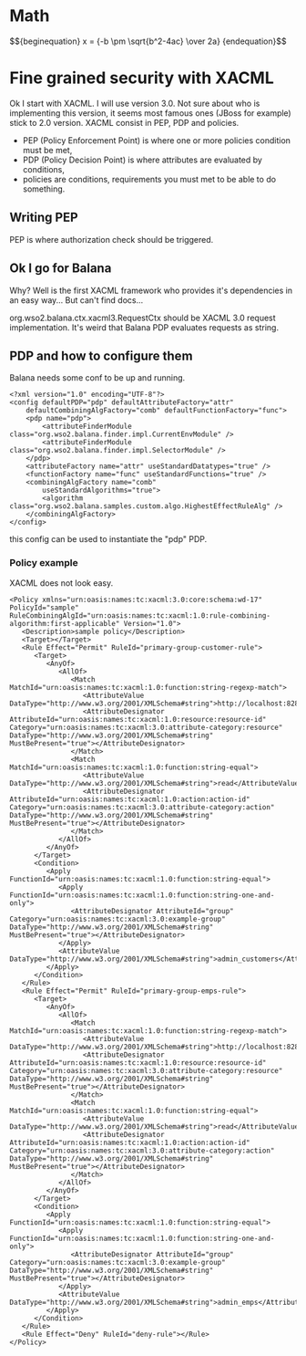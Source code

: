 # Math
$$\{beginequation} x = {-b \pm \sqrt{b^2-4ac} \over 2a} \{endequation}$$

# Fine grained security with XACML
Ok I start with XACML. I will use version 3.0. Not sure about who is implementing this version, it seems most famous ones (JBoss for example) stick to 2.0 version.
XACML consist in PEP, PDP and policies.
 * PEP (Policy Enforcement Point) is where one or more policies condition must be met,
 * PDP (Policy Decision Point) is where attributes are evaluated by conditions,
 * policies are conditions, requirements you must met to be able to do something.

## Writing PEP
PEP is where authorization check should be triggered.

## Ok I go for Balana
Why? Well is the first XACML framework who provides it's dependencies in an easy way... But can't find docs...

org.wso2.balana.ctx.xacml3.RequestCtx should be XACML 3.0 request implementation. It's weird that Balana PDP evaluates requests as string.

## PDP and how to configure them
Balana needs some conf to be up and running.

```
<?xml version="1.0" encoding="UTF-8"?>
<config defaultPDP="pdp" defaultAttributeFactory="attr"
	defaultCombiningAlgFactory="comb" defaultFunctionFactory="func">
	<pdp name="pdp">
		<attributeFinderModule class="org.wso2.balana.finder.impl.CurrentEnvModule" />
		<attributeFinderModule class="org.wso2.balana.finder.impl.SelectorModule" />
	</pdp>
	<attributeFactory name="attr" useStandardDatatypes="true" />
	<functionFactory name="func" useStandardFunctions="true" />
	<combiningAlgFactory name="comb"
		useStandardAlgorithms="true">
		<algorithm class="org.wso2.balana.samples.custom.algo.HighestEffectRuleAlg" />
	</combiningAlgFactory>
</config>
```

this config can be used to instantiate the "pdp" PDP.

### Policy example
XACML does not look easy.

```
<Policy xmlns="urn:oasis:names:tc:xacml:3.0:core:schema:wd-17"  PolicyId="sample" RuleCombiningAlgId="urn:oasis:names:tc:xacml:1.0:rule-combining-algorithm:first-applicable" Version="1.0">
   <Description>sample policy</Description>
   <Target></Target>
   <Rule Effect="Permit" RuleId="primary-group-customer-rule">
      <Target>
         <AnyOf>
            <AllOf>
               <Match MatchId="urn:oasis:names:tc:xacml:1.0:function:string-regexp-match">
                  <AttributeValue DataType="http://www.w3.org/2001/XMLSchema#string">http://localhost:8280/services/Customers/getCustomers</AttributeValue>
                  <AttributeDesignator AttributeId="urn:oasis:names:tc:xacml:1.0:resource:resource-id" Category="urn:oasis:names:tc:xacml:3.0:attribute-category:resource" DataType="http://www.w3.org/2001/XMLSchema#string" MustBePresent="true"></AttributeDesignator>
               </Match>
               <Match MatchId="urn:oasis:names:tc:xacml:1.0:function:string-equal">
                  <AttributeValue DataType="http://www.w3.org/2001/XMLSchema#string">read</AttributeValue>
                  <AttributeDesignator AttributeId="urn:oasis:names:tc:xacml:1.0:action:action-id" Category="urn:oasis:names:tc:xacml:3.0:attribute-category:action" DataType="http://www.w3.org/2001/XMLSchema#string" MustBePresent="true"></AttributeDesignator>
               </Match>
            </AllOf>
         </AnyOf>
      </Target>
      <Condition>
         <Apply FunctionId="urn:oasis:names:tc:xacml:1.0:function:string-equal">
            <Apply FunctionId="urn:oasis:names:tc:xacml:1.0:function:string-one-and-only">
               <AttributeDesignator AttributeId="group" Category="urn:oasis:names:tc:xacml:3.0:example-group" DataType="http://www.w3.org/2001/XMLSchema#string" MustBePresent="true"></AttributeDesignator>
            </Apply>
            <AttributeValue DataType="http://www.w3.org/2001/XMLSchema#string">admin_customers</AttributeValue>
         </Apply>
      </Condition>
   </Rule>
   <Rule Effect="Permit" RuleId="primary-group-emps-rule">
      <Target>
         <AnyOf>
            <AllOf>
               <Match MatchId="urn:oasis:names:tc:xacml:1.0:function:string-regexp-match">
                  <AttributeValue DataType="http://www.w3.org/2001/XMLSchema#string">http://localhost:8280/services/Customers/getEmployee</AttributeValue>
                  <AttributeDesignator AttributeId="urn:oasis:names:tc:xacml:1.0:resource:resource-id" Category="urn:oasis:names:tc:xacml:3.0:attribute-category:resource" DataType="http://www.w3.org/2001/XMLSchema#string" MustBePresent="true"></AttributeDesignator>
               </Match>
               <Match MatchId="urn:oasis:names:tc:xacml:1.0:function:string-equal">
                  <AttributeValue DataType="http://www.w3.org/2001/XMLSchema#string">read</AttributeValue>
                  <AttributeDesignator AttributeId="urn:oasis:names:tc:xacml:1.0:action:action-id" Category="urn:oasis:names:tc:xacml:3.0:attribute-category:action" DataType="http://www.w3.org/2001/XMLSchema#string" MustBePresent="true"></AttributeDesignator>
               </Match>
            </AllOf>
         </AnyOf>
      </Target>
      <Condition>
         <Apply FunctionId="urn:oasis:names:tc:xacml:1.0:function:string-equal">
            <Apply FunctionId="urn:oasis:names:tc:xacml:1.0:function:string-one-and-only">
               <AttributeDesignator AttributeId="group" Category="urn:oasis:names:tc:xacml:3.0:example-group" DataType="http://www.w3.org/2001/XMLSchema#string" MustBePresent="true"></AttributeDesignator>
            </Apply>
            <AttributeValue DataType="http://www.w3.org/2001/XMLSchema#string">admin_emps</AttributeValue>
         </Apply>
      </Condition>
   </Rule>
   <Rule Effect="Deny" RuleId="deny-rule"></Rule>
</Policy>
```